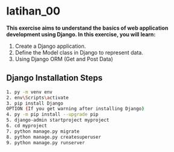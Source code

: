 # latihan_00

<b>This exercise aims to understand the basics of web application development using Django. In this exercise, you will learn:</b>

1. Create a Django application.
2. Define the Model class in Django to represent data.
3. Using Django ORM (Get and Post Data)

## Django Installation Steps

```bash
1. py -m venv env
2. env\Scripts\activate
3. pip install Django
OPTION (If you get warning after installing Django)
4. py -m pip install --upgrade pip
5. django-admin startproject myproject
6. cd myproject
7. python manage.py migrate
8. python manage.py createsuperuser
9. python manage.py runserver
```

